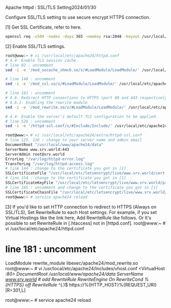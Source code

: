 Apache httpd : SSL/TLS Setting2024/01/30
 	
Configure SSL/TLS setting to use secure encrypt HTTPS connection.

[1]	Get SSL Certificate, refer to here.
```sh
openssl req -x509 -nodes -days 365 -newkey rsa:2048 -keyout /usr/local/etc/apache24/server.key -out /usr/local/etc/apache24/server.crt -subj "/C=ID/ST=Bangka Belitung/L=Pangkalpinang/O=belajarfreebsd.or.id/CN=belajarfreebsd.or.id/emailAddress=admin@belajarfreebsd.or.id"
```
[2]	Enable SSL/TLS settings.
```sh
root@www:~ # vi /usr/local/etc/apache24/httpd.conf
# 4.4- Enable TLS session cache.
# line 92 : uncomment
sed -i -e '/mod_socache_shmcb.so/s/#LoadModule/LoadModule/' /usr/local/etc/apache24/httpd.conf

# line 148 : uncomment
sed -i -e '/mod_ssl.so/s/#LoadModule/LoadModule/' /usr/local/etc/apache24/httpd.conf

# line 181 : uncomment
# 4.6- Redirect HTTP connections to HTTPS (port 80 and 443 respectively)
# 4.6.1- Enabling the rewrite module
sed -i -e '/mod_rewrite.so/s/#LoadModule/LoadModule/' /usr/local/etc/apache24/httpd.conf

# 4.4- Enable the server's default TLS configuration to be applied.
# line 526 : uncomment
sed -i -e '/httpd-ssl.conf/s/#Include/Include/' /usr/local/etc/apache24/httpd.conf

root@www:~ # vi /usr/local/etc/apache24/extra/httpd-ssl.conf
# line 125, 126 : change to your server name and admin email
DocumentRoot "/usr/local/www/apache24/data"
ServerName www.srv.world:443
ServerAdmin root@srv.world
ErrorLog "/var/log/httpd-error.log"
TransferLog "/var/log/httpd-access.log"
# line 144 : change to the certificate you got in [1]
SSLCertificateFile "/usr/local/etc/letsencrypt/live/www.srv.world/cert.pem"
# line 154 : change to the certificate you got in [1]
SSLCertificateKeyFile "/usr/local/etc/letsencrypt/live/www.srv.world/privkey.pem"
# line 165 : uncomment and change to the certificate you got in [1]
SSLCertificateChainFile "/usr/local/etc/letsencrypt/live/www.srv.world/chain.pem"
root@www:~ # service apache24 reload
```
[3]	If you'd like to set HTTP connection to redirect to HTTPS (Always on SSL/TLS), Set RewriteRule to each Host settings.
For example, if you set Virtual Hostings like the link here, Add RewriteRule like follows. Or It's possible to set RewriteRule in [.htaccess] not in [httpd.conf].
root@www:~ # vi /usr/local/etc/apache24/httpd.conf
# line 181 : uncomment
LoadModule rewrite_module libexec/apache24/mod_rewrite.so
root@www:~ # vi /usr/local/etc/apache24/Includes/vhost.conf
<VirtualHost *:80>
    DocumentRoot /usr/local/www/apache24/data
    ServerName www.srv.world
    # add RewriteRule
    RewriteEngine On
    RewriteCond %{HTTPS} off
    RewriteRule ^(.*)$ https://%{HTTP_HOST}%{REQUEST_URI} [R=301,L]
</VirtualHost>

root@www:~ # service apache24 reload